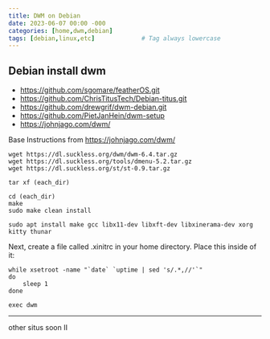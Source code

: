 ```yaml
---
title: DWM on Debian
date: 2023-06-07 00:00 -000
categories: [home,dwm,debian]
tags: [debian,linux,etc]             # Tag always lowercase
---
```


## Debian install dwm

* https://github.com/sgomare/featherOS.git
* https://github.com/ChrisTitusTech/Debian-titus.git
* https://github.com/drewgrif/dwm-debian.git
* https://github.com/PietJanHein/dwm-setup
* https://johnjago.com/dwm/

Base Instructions from https://johnjago.com/dwm/

````
wget https://dl.suckless.org/dwm/dwm-6.4.tar.gz
wget https://dl.suckless.org/tools/dmenu-5.2.tar.gz
wget https://dl.suckless.org/st/st-0.9.tar.gz

tar xf (each_dir)

cd (each_dir)
make
sudo make clean install

sudo apt install make gcc libx11-dev libxft-dev libxinerama-dev xorg kitty thunar
````
Next, create a file called .xinitrc in your home directory. Place this inside of it:
````
while xsetroot -name "`date` `uptime | sed 's/.*,//'`"
do
	sleep 1
done

exec dwm
````
----
other situs soon II

